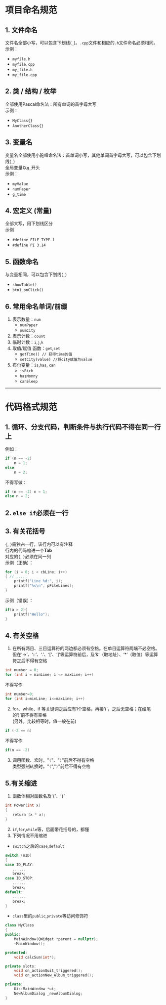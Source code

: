 # 项目命名规范

## 1. 文件命名

文件名全部小写，可以包含下划线(`_`)。`.cpp`文件和相应的`.h`文件命名必须相同。  
示例： 

- `myfile.h`
- `myfile.cpp`
- `my_file.h`
- `my_file.cpp`

## 2. 类 / 结构 / 枚举

全部使用Pascal命名法：所有单词的首字母大写  
示例：

- `MyClass{}`
- `AnotherClass{}`

## 3. 变量名
变量名全部使用小驼峰命名法：首单词小写，其他单词首字母大写，可以包含下划线(`_`)  
全局变量以`g_`开头  
示例：

- `myValue`
- `numPaper`
- `g_time`

## 4. 宏定义 (常量)
全部大写，用下划线区分  
示例  

- `#define FILE_TYPE 1`
- `#define PI 3.14`

## 5. 函数命名
与变量相同，可以包含下划线(`_`)  
- `showTable()`
- `btn1_onClick()`

## 6. 常用命名单词/前缀
1. 表示数量：`num`
    - `numPaper`
    - `numCity`
2. 表示计数：`count`
3. 临时计数：`i`,`j`,`k`
4. 取值/赋值 函数：`get`,`set`
    - `getTime() // 获得time的值`
    - `setCity(value) //将city赋值为value`
5. 布尔变量：`is`,`has`, `can`
    - `isRich`
    - `hasMonny`
    - `canSleep`  
  
---  

# 代码格式规范

## 1. 循环、分支代码，判断条件与执行代码不得在同一行上  
例如：
```c
if (n == -2)
    n = 1;
else
    n = 2;
```   
不得写做：
```c   
if (n == -2) n = 1;
else n = 2;
```
## 2. `else if`必须在一行

## 3. 有关花括号
`{`, `}`需独占一行，该行内可以有注释  
行内的代码缩进一个**Tab**  
对应的`{`, `}`必须在同一列  
示例（正确）：
```C
for (i = 0; i < cbLine; i++)
{ // .....
    printf("Line %d:", i);
    printf("%s\n", pFileLines);
}
```
示例（错误）：
```c
if(a > 2){
    printf("Hello");
}
```
## 4. 有关空格 
1. 在所有两目、三目运算符的两边都必须有空格。在单目运算符两端不必空格。但在‘->’、‘::’、‘.’、‘[’、‘]’等运算符前后，及‘&’（取地址）、‘*’（取值）等运算符之后不得有空格  
```c
int number = 0;
for (int i = minLine; i <= maxLine; i++)
```
不得写作
```c
int number=0;
for (int i=minLine; i<=maxLine; i++)
```

2. for、while、if 等关键词之后应有1个空格，再接‘(’，之后无空格；在结尾的‘)’前不得有空格  
(另外，比较相等时，值一般在前)
```c
if (-2 == n)
```
不得写作
```c
if(n == -2)
```

3. 调用函数、宏时，"`(`"、"`)`"前后不得有空格  
类型强制转换时，"`(`","`)`"前后不得有空格

## 5.有关缩进
1. 函数体相对函数名及‘`{`’、‘`}`’
```c
int Power(int x)
{
　　return (x * x);
}
```
2. `if`,`for`,`while`等，后面带花括号的，都懂
3. 下列情况不用缩进
- `switch`之后的`case`,`default`
```c
switch (nID)
{
case ID_PLAY:
　　......
　　break;
case ID_STOP:
　　......
　　break;
default:
　　......
　　break;
} 
```
- `class`里的`public`,`private`等访问修饰符
```cpp
class MyClass
{
public:
    MainWindow(QWidget *parent = nullptr);
    ~MainWindow();

protected:
    void calcSum(int*);

private slots:
    void on_actionQuit_triggered();
    void on_actionNew_Album_triggered();

private:
    Ui::MainWindow *ui;
    NewAlbumDialog _newAlbumDialog;
}
```